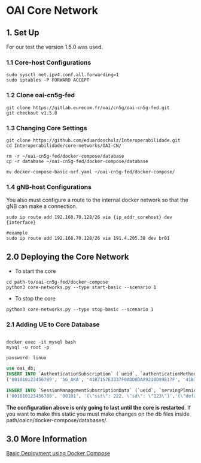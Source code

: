 # OAI Core Network

## 1. Set Up
For our test the version 1.5.0 was used.
### 1.1 Core-host Configurations
```shell
sudo sysctl net.ipv4.conf.all.forwarding=1
sudo iptables -P FORWARD ACCEPT
```

### 1.2 Clone oai-cn5g-fed
```shell
git clone https://gitlab.eurecom.fr/oai/cn5g/oai-cn5g-fed.git
git checkout v1.5.0
```

### 1.3 Changing Core Settings

```shell
git clone https://github.com/eduardoschulz/Interoperabilidade.git
cd Interoperabilidade/core-networks/OAI-CN/

rm -r ~/oai-cn5g-fed/docker-compose/database
cp -r database ~/oai-cn5g-fed/docker-compose/database

mv docker-compose-basic-nrf.yaml ~/oai-cn5g-fed/docker-compose/
```

### 1.4 gNB-host Configurations
You also must configure a route to the internal docker network so that the gNB can make a connection.

```shell
sudo ip route add 192.168.70.128/26 via {ip_addr_corehost} dev {interface}

#example
sudo ip route add 192.168.70.128/26 via 191.4.205.38 dev br01
```

## 2.0 Deploying the Core Network

+ To start the core
```shell
cd path-to/oai-cn5g-fed/docker-compose
python3 core-networks.py --type start-basic --scenario 1
```
+ To stop the core
```shell
python3 core-networks.py --type stop-basic --scenario 1
```

### 2.1 Adding UE to Core Database
```shell

docker exec -it mysql bash
mysql -u root -p

password: linux 
```

```SQL
use oai_db;
INSERT INTO `AuthenticationSubscription` (`ueid`, `authenticationMethod`, `encPermanentKey`, `protectionParameterId`, `sequenceNumber`, `authenticationManagementField`, `algorithmId`, `encOpcKey`, `encTopcKey`, `vectorGenerationInHss`, `n5gcAuthMethod`, `rgAuthenticationInd`, `supi`) VALUES
('001010123456789', '5G_AKA', '41B7157E3337F0ADD8DA89210D89E17F', '41B7157E3337F0ADD8DA89210D89E17F', '{\"sqn\": \"000000000020\", \"sqnScheme\": \"NON_TIME_BASED\", \"lastIndexes\": {\"ausf\": 0}}', '8000', 'milenage', '1CD638FC96E02EBD35AA0D41EB6F812F', NULL, NULL, NULL, NULL, '001010123456789');

INSERT INTO `SessionManagementSubscriptionData` (`ueid`, `servingPlmnid`, `singleNssai`, `dnnConfigurations`) VALUES
('001010123456789', '00101', '{\"sst\": 222, \"sd\": \"123\"}','{\"default\":{\"pduSessionTypes\":{ \"defaultSessionType\": \"IPV4\"},\"sscModes\": {\"defaultSscMode\": \"SSC_MODE_1\"},\"5gQosProfile\": {\"5qi\": 6,\"arp\":{\"priorityLevel\": 1,\"preemptCap\": \"NOT_PREEMPT\",\"preemptVuln\":\"NOT_PREEMPTABLE\"},\"priorityLevel\":1},\"sessionAmbr\":{\"uplink\":\"1000Mbps\", \"downlink\":\"1000Mbps\"},\"staticIpAddress\":[{\"ipv4Addr\": \"12.1.1.4\"}]}}');
```
**The configuration above is only going to last until the core is restarted**. If you want to make this static you must make changes on the db files inside path/oaicn/docker-compose/databases/.

## 3.0 More Information

[Basic Deployment using Docker Compose](https://gitlab.eurecom.fr/oai/cn5g/oai-cn5g-fed/-/blob/master/docs/DEPLOY_SA5G_BASIC_DEPLOYMENT.md)
